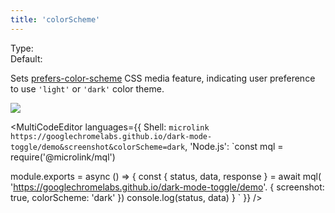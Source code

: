 ```yaml
---
title: 'colorScheme'
---
```


Type: <Type children='<string>'/><br/>
Default: <Type children='no-preference'/>

Sets [prefers-color-scheme](https://developer.mozilla.org/en-US/docs/Web/CSS/@media/prefers-color-scheme) CSS media feature, indicating user preference to use `'light'` or `'dark'` color theme.

![](https://i.imgur.com/ZnxQnkB.png)

<MultiCodeEditor languages={{
  Shell: `microlink https://googlechromelabs.github.io/dark-mode-toggle/demo&screenshot&colorScheme=dark`,
  'Node.js': `const mql = require('@microlink/mql')
 
module.exports = async () => {
  const { status, data, response } = await mql(
    'https://googlechromelabs.github.io/dark-mode-toggle/demo'. {
      screenshot: true,
      colorScheme: 'dark'
  })
  console.log(status, data)
}
  `
  }}
/>
